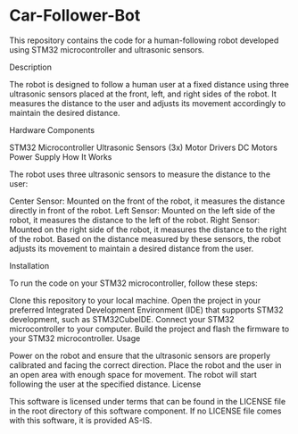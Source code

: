 # Car-Follower-Bot
This repository contains the code for a human-following robot developed using STM32 microcontroller and ultrasonic sensors.

Description

The robot is designed to follow a human user at a fixed distance using three ultrasonic sensors placed at the front, left, and right sides of the robot. It measures the distance to the user and adjusts its movement accordingly to maintain the desired distance.

Hardware Components

STM32 Microcontroller
Ultrasonic Sensors (3x)
Motor Drivers
DC Motors
Power Supply
How It Works

The robot uses three ultrasonic sensors to measure the distance to the user:

Center Sensor: Mounted on the front of the robot, it measures the distance directly in front of the robot.
Left Sensor: Mounted on the left side of the robot, it measures the distance to the left of the robot.
Right Sensor: Mounted on the right side of the robot, it measures the distance to the right of the robot.
Based on the distance measured by these sensors, the robot adjusts its movement to maintain a desired distance from the user.

Installation

To run the code on your STM32 microcontroller, follow these steps:

Clone this repository to your local machine.
Open the project in your preferred Integrated Development Environment (IDE) that supports STM32 development, such as STM32CubeIDE.
Connect your STM32 microcontroller to your computer.
Build the project and flash the firmware to your STM32 microcontroller.
Usage

Power on the robot and ensure that the ultrasonic sensors are properly calibrated and facing the correct direction.
Place the robot and the user in an open area with enough space for movement.
The robot will start following the user at the specified distance.
License

This software is licensed under terms that can be found in the LICENSE file in the root directory of this software component. If no LICENSE file comes with this software, it is provided AS-IS.
